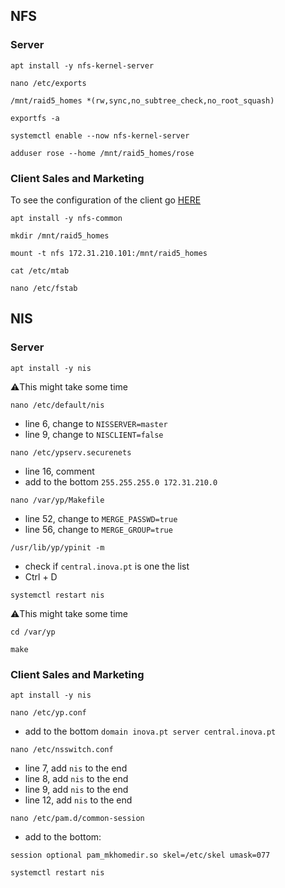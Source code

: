 ## NFS
### Server
```
apt install -y nfs-kernel-server
```
```
nano /etc/exports
```
```
/mnt/raid5_homes *(rw,sync,no_subtree_check,no_root_squash)
```
```
exportfs -a
```
```
systemctl enable --now nfs-kernel-server
```
```
adduser rose --home /mnt/raid5_homes/rose
```
### Client Sales and Marketing
To see the configuration of the client go [HERE](https://github.com/rodrigobosilva/ProjectAWS/tree/main/7.%20Part%20F)
```
apt install -y nfs-common
```
```
mkdir /mnt/raid5_homes
```
```
mount -t nfs 172.31.210.101:/mnt/raid5_homes
```
```
cat /etc/mtab
```
```
nano /etc/fstab
```
## NIS
### Server
```
apt install -y nis
```
⚠️This might take some time
```
nano /etc/default/nis
```
* line 6, change to `NISSERVER=master`
* line 9, change to `NISCLIENT=false`
```
nano /etc/ypserv.securenets
```
* line 16, comment
* add to the bottom `255.255.255.0 172.31.210.0`
```
nano /var/yp/Makefile
```
* line 52, change to `MERGE_PASSWD=true`
* line 56, change to `MERGE_GROUP=true`
```
/usr/lib/yp/ypinit -m
```
* check if `central.inova.pt` is one the list
* Ctrl + D
```
systemctl restart nis
```
⚠️This might take some time
```
cd /var/yp
```
```
make
```
### Client Sales and Marketing
```
apt install -y nis
```
```
nano /etc/yp.conf
```
* add to the bottom `domain inova.pt server central.inova.pt`
```
nano /etc/nsswitch.conf
```
* line 7, add `nis` to the end
* line 8, add `nis` to the end
* line 9, add `nis` to the end
* line 12, add `nis` to the end
```
nano /etc/pam.d/common-session
```
* add to the bottom:
```
session optional pam_mkhomedir.so skel=/etc/skel umask=077
```
```
systemctl restart nis
```
